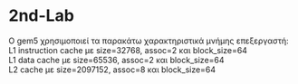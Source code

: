 # 2nd-Lab

Ο gem5 χρησιμοποιεί τα παρακάτω χαρακτηριστικά μνήμης επεξεργαστή: </br>
L1 instruction cache με size=32768, assoc=2 και block_size=64 </br>
L1 data cache με size=65536, assoc=2 και block_size=64 </br>
L2 cache με size=2097152, assoc=8 και block_size=64 </br>
